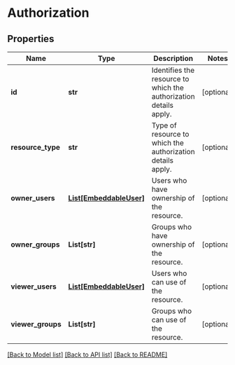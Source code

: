 # Authorization


## Properties

Name | Type | Description | Notes
------------ | ------------- | ------------- | -------------
**id** | **str** | Identifies the resource to which the authorization details apply. | [optional] 
**resource_type** | **str** | Type of resource to which the authorization details apply. | [optional] 
**owner_users** | [**List[EmbeddableUser]**](EmbeddableUser.md) | Users who have ownership of the resource. | [optional] 
**owner_groups** | **List[str]** | Groups who have ownership of the resource. | [optional] 
**viewer_users** | [**List[EmbeddableUser]**](EmbeddableUser.md) | Users who can use of the resource. | [optional] 
**viewer_groups** | **List[str]** | Groups who can use of the resource. | [optional] 

[[Back to Model list]](../README.md#documentation-for-models) [[Back to API list]](../README.md#documentation-for-api-endpoints) [[Back to README]](../README.md)


